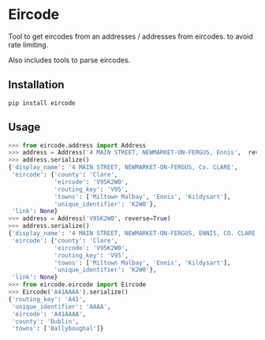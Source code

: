 Eircode
=======

Tool to get eircodes from an addresses / addresses from eircodes. to avoid rate limiting.

Also includes tools to parse eircodes.

Installation
------------

`pip install eircode`

Usage
-----

```python
>>> from eircode.address import Address
>>> address = Address('4 MAIN STREET, NEWMARKET-ON-FERGUS, Ennis',  reverse=False)
>>> address.serialize()
{'display_name': '4 MAIN STREET, NEWMARKET-ON-FERGUS, Co. CLARE',
 'eircode': {'county': 'Clare',
             'eircode': 'V95K2W0',
             'routing_key': 'V95',
             'towns': ['Miltown Malbay', 'Ennis', 'Kildysart'],
             'unique_identifier': 'K2W0'},
 'link': None}
>>> address = Address('V95K2W0', reverse=True)
>>> address.serialize()
{'display_name': '4 MAIN STREET, NEWMARKET-ON-FERGUS, ENNIS, CO. CLARE',
 'eircode': {'county': 'Clare',
             'eircode': 'V95K2W0',
             'routing_key': 'V95',
             'towns': ['Miltown Malbay', 'Ennis', 'Kildysart'],
             'unique_identifier': 'K2W0'},
 'link': None}
>>> from eircode.eircode import Eircode
>>> Eircode('A41AAAA').serialize()
{'routing_key': 'A41',
 'unique_identifier': 'AAAA',
 'eircode': 'A41AAAA',
 'county': 'Dublin',
 'towns': ['Ballyboughal']}
```
